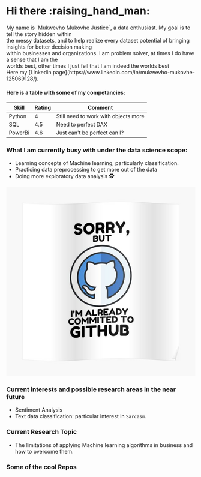 <h1> Hi there :raising_hand_man:</h1>
My name is `Mukwevho Mukovhe Justice`, a data enthusiast. My
goal is to tell the story hidden within<br/> the messy datasets, and
to help realize every dataset potential of bringing insights for
better decision making<br/> within businesses and organizations.
I am problem solver, at times I do have a sense that I am the<br/>
worlds best, other times I just fell that I am indeed the worlds best<br/>
 Here my [Linkedin page](https://www.linkedin.com/in/mukwevho-mukovhe-125069128/).



#### Here is a table with some of my competancies:

Skill |Rating |Comment
------|-------|------
Python| 4 | Still need to work with objects more
SQL|4.5|Need to perfect DAX|
PowerBi|4.6|Just can't be perfect can I?

### What I am currently busy with under the data science scope:

- Learning concepts of Machine learning, particularly classification.
- Practicing data preprocessing to get more out of the data
- Doing more exploratory data analysis :detective:

![commited to gihub](github.jpg)

### Current interests and possible research areas in the near future

- Sentiment Analysis
- Text data classification: particular interest in `Sarcasm`.

### Current Research Topic

- The limitations of applying Machine learning algorithms in business and how to overcome them.


### Some of the cool Repos





<!--
**Mikovhe/Mikovhe** is a ✨ _special_ ✨ repository because its `README.md` (this file) appears on your GitHub profile.

Here are some ideas to get you started:

- 🔭 I’m currently working on ...
- 🌱 I’m currently learning ...
- 👯 I’m looking to collaborate on ...
- 🤔 I’m looking for help with ...
- 💬 Ask me about ...
- 📫 How to reach me: ...
- 😄 Pronouns: ...
- ⚡ Fun fact: ...
-->
